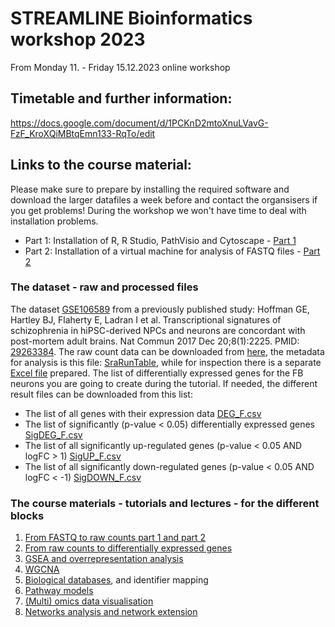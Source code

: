 # STREAMLINE Bioinformatics workshop 2023
From Monday 11. - Friday 15.12.2023 online workshop

## Timetable and further information:
https://docs.google.com/document/d/1PCKnD2mtoXnuLVavG-FzF_KroXQiMBtqEmn133-RqTo/edit 

## Links to the course material:

Please make sure to prepare by installing the required software and download the larger datafiles a week before and contact the organsisers if you get problems! During the workshop we won't have time to deal with installation problems. 
* Part 1: Installation of R, R Studio, PathVisio and Cytoscape - [Part 1](https://github.com/fehrhart/STREAMLINEworkshop.github.io/blob/main/Installation%20Instructions%20part%201.docx)
* Part 2: Installation of a virtual machine for analysis of FASTQ files - [Part 2]()

### The dataset - raw and processed files
The dataset [GSE106589](https://www.ncbi.nlm.nih.gov/geo/query/acc.cgi?acc=GSE106589) from a previously published study: Hoffman GE, Hartley BJ, Flaherty E, Ladran I et al. Transcriptional signatures of schizophrenia in hiPSC-derived NPCs and neurons are concordant with post-mortem adult brains. Nat Commun 2017 Dec 20;8(1):2225. PMID: [29263384](https://doi.org/10.1038/s41467-017-02330-5). The raw count data can be downloaded from [here](https://github.com/fehrhart/STREAMLINEworkshop.github.io/blob/main/GSE106589_geneCounts.csv), the metadata for analysis is this file: [SraRunTable](https://github.com/fehrhart/STREAMLINEworkshop.github.io/blob/main/SraRunTable.txt), while for inspection there is a separate [Excel file](https://github.com/fehrhart/STREAMLINEworkshop.github.io/blob/main/SraRunTable_for_inspection.xlsx) prepared. The list of differentially expressed genes for the FB neurons you are going to create during the tutorial. If needed, the different result files can be downloaded from this list:
* The list of all genes with their expression data [DEG_F.csv](https://github.com/fehrhart/STREAMLINEworkshop.github.io/blob/main/DEG_F.csv)
* The list of significantly (p-value < 0.05) differentially expressed genes [SigDEG_F.csv](https://github.com/fehrhart/STREAMLINEworkshop.github.io/blob/main/SigDEG_F.csv)
* The list of all significantly up-regulated genes (p-value < 0.05 AND logFC > 1) [SigUP_F.csv](https://github.com/fehrhart/STREAMLINEworkshop.github.io/blob/main/SigUP_F.csv)
* The list of all significantly down-regulated genes (p-value < 0.05 AND logFC < -1) [SigDOWN_F.csv](https://github.com/fehrhart/STREAMLINEworkshop.github.io/blob/main/SigDOWN_F.csv)

### The course materials - tutorials and lectures - for the different blocks
1. [From FASTQ to raw counts part 1 and part 2](https://github.com/fehrhart/STREAMLINEworkshop.github.io/blob/main/FASTQ-%3Erawcounts.md)
2. [From raw counts to differentially expressed genes](https://github.com/fehrhart/STREAMLINEworkshop.github.io/blob/main/DESeq2.md)
3. [GSEA and overrepresentation analysis](https://github.com/fehrhart/STREAMLINEworkshop.github.io/blob/main/GSEA.md)
4. [WGCNA](https://github.com/fehrhart/STREAMLINEworkshop.github.io/blob/main/WGCNA.md)
5. [Biological databases](https://github.com/fehrhart/STREAMLINEworkshop.github.io/blob/main/Biologicaldatabases.md), and identifier mapping
6. [Pathway models](https://github.com/fehrhart/STREAMLINEworkshop.github.io/blob/main/PathwayModels.md)
7. [(Multi) omics data visualisation](https://github.com/fehrhart/STREAMLINEworkshop.github.io/blob/main/PathwayDataVisualisation.md)
8. [Networks analysis and network extension](https://github.com/fehrhart/STREAMLINEworkshop.github.io/blob/main/NetworkAnalysis.md)
